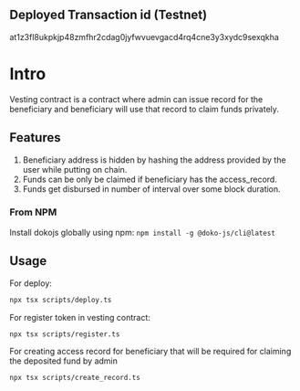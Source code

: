 ## Deployed Transaction id (Testnet)

at1z3fl8ukpkjp48zmfhr2cdag0jyfwvuevgacd4rq4cne3y3xydc9sexqkha

# Intro

Vesting contract is a contract where admin can issue record for the beneficiary and beneficiary will use that record to claim funds privately.

## Features

1. Beneficiary address is hidden by hashing the address provided by the user while putting on chain.
2. Funds can be only be claimed if beneficiary has the access_record.
3. Funds get disbursed in number of interval over some block duration.

### From NPM

Install dokojs globally using npm:
`npm install -g @doko-js/cli@latest`

## Usage

For deploy:

```bash
npx tsx scripts/deploy.ts
```

For register token in vesting contract:

```bash
npx tsx scripts/register.ts
```

For creating access record for beneficiary that will be required for claiming the deposited fund by admin

```bash
npx tsx scripts/create_record.ts
```

